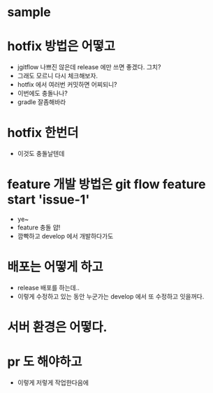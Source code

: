 # sample

# hotfix 방법은 어떻고
* jgitflow 나쁘진 않은데 release 에만 쓰면 좋겠다. 그치?
* 그래도 모르니 다시 체크해보자.
* hotfix 에서 여러번 커밋하면 어찌되니?
* 이번에도 충돌나나?
* gradle 잘좀해바라

# hotfix 한번더
* 이것도 충돌날텐데

# feature 개발 방법은 git flow feature start 'issue-1'
* ye~
* feature 충돌 얍!
* 깜빡하고 develop 에서 개발하다가도

# 배포는 어떻게 하고
* release 배포를 하는데..
* 이렇게 수정하고 있는 동안 누군가는 develop 에서 또 수정하고 잇을꺼다.

# 서버 환경은 어떻다.

# pr 도 해야하고
* 이렇게 저렇게 작업한다음에
